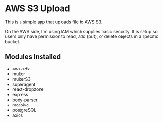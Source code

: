 # AWS S3 Upload

This is a simple app that uploads file to AWS S3.

On the AWS side, I'm using IAM which supplies basic security. It is setup so users only have permission to read, add (put), or delete objects in a specific bucket.

## Modules Installed

* aws-sdk
* multer
* multerS3
* superagent
* react-dropzone
* express
* body-parser
* massive
* postgreSQL
* axios